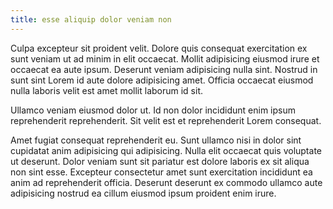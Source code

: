 ```yaml
---
title: esse aliquip dolor veniam non
---
```


Culpa excepteur sit proident velit. Dolore quis consequat exercitation ex sunt veniam ut ad minim in elit occaecat. Mollit adipisicing eiusmod irure et occaecat ea aute ipsum. Deserunt veniam adipisicing nulla sint. Nostrud in sunt sint Lorem id aute dolore adipisicing amet. Officia occaecat eiusmod nulla laboris velit est amet mollit laborum id sit.

Ullamco veniam eiusmod dolor ut. Id non dolor incididunt enim ipsum reprehenderit reprehenderit. Sit velit est et reprehenderit Lorem consequat.

Amet fugiat consequat reprehenderit eu. Sunt ullamco nisi in dolor sint cupidatat anim adipisicing qui adipisicing. Nulla elit occaecat quis voluptate ut deserunt. Dolor veniam sunt sit pariatur est dolore laboris ex sit aliqua non sint esse. Excepteur consectetur amet sunt exercitation incididunt ea anim ad reprehenderit officia. Deserunt deserunt ex commodo ullamco aute adipisicing nostrud ea cillum eiusmod ipsum proident enim irure.